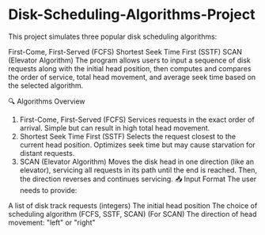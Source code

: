 # Disk-Scheduling-Algorithms-Project
This project simulates three popular disk scheduling algorithms:

First-Come, First-Served (FCFS)
Shortest Seek Time First (SSTF)
SCAN (Elevator Algorithm)
The program allows users to input a sequence of disk requests along with the initial head position, then computes and compares the order of service, total head movement, and average seek time based on the selected algorithm.

🔍 Algorithms Overview
1. First-Come, First-Served (FCFS)
Services requests in the exact order of arrival.
Simple but can result in high total head movement.
2. Shortest Seek Time First (SSTF)
Selects the request closest to the current head position.
Optimizes seek time but may cause starvation for distant requests.
3. SCAN (Elevator Algorithm)
Moves the disk head in one direction (like an elevator), servicing all requests in its path until the end is reached.
Then, the direction reverses and continues servicing.
📥 Input Format
The user needs to provide:

A list of disk track requests (integers)
The initial head position
The choice of scheduling algorithm (FCFS, SSTF, SCAN)
(For SCAN) The direction of head movement: "left" or "right"
